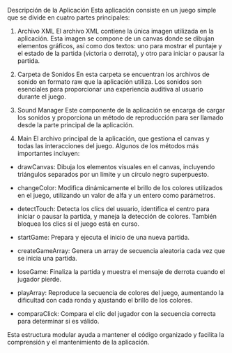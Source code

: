 Descripción de la Aplicación
Esta aplicación consiste en un juego simple que se divide en cuatro partes principales:

1. Archivo XML
El archivo XML contiene la única imagen utilizada en la aplicación. Esta imagen se compone de un canvas donde se dibujan elementos gráficos, así como dos textos: uno para mostrar el puntaje y el estado de la partida (victoria o derrota), y otro para iniciar o pausar la partida.

2. Carpeta de Sonidos
En esta carpeta se encuentran los archivos de sonido en formato raw que la aplicación utiliza. Los sonidos son esenciales para proporcionar una experiencia auditiva al usuario durante el juego.

3. Sound Manager
Este componente de la aplicación se encarga de cargar los sonidos y proporciona un método de reproducción para ser llamado desde la parte principal de la aplicación.

4. Main
El archivo principal de la aplicación, que gestiona el canvas y todas las interacciones del juego. Algunos de los métodos más importantes incluyen:

- drawCanvas: Dibuja los elementos visuales en el canvas, incluyendo triángulos separados por un límite y un círculo negro superpuesto.

- changeColor: Modifica dinámicamente el brillo de los colores utilizados en el juego, utilizando un valor de alfa y un entero como parámetros.

- detectTouch: Detecta los clics del usuario, identifica el centro para iniciar o pausar la partida, y maneja la detección de colores. También bloquea los clics si el juego está en curso.

- startGame: Prepara y ejecuta el inicio de una nueva partida.

- createGameArray: Genera un array de secuencia aleatoria cada vez que se inicia una partida.

- loseGame: Finaliza la partida y muestra el mensaje de derrota cuando el jugador pierde.

- playArray: Reproduce la secuencia de colores del juego, aumentando la dificultad con cada ronda y ajustando el brillo de los colores.

- comparaClick: Compara el clic del jugador con la secuencia correcta para determinar si es válido.

Esta estructura modular ayuda a mantener el código organizado y facilita la comprensión y el mantenimiento de la aplicación.
